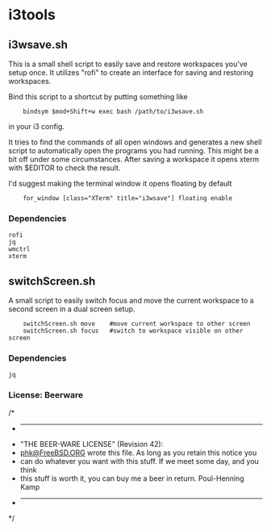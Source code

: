 i3tools
=======

## i3wsave.sh

This is a small shell script to easily save and restore workspaces you've setup once.
It utilizes "rofi" to create an interface for saving and restoring workspaces.

Bind this script to a shortcut by putting something like
```
	bindsym $mod+Shift+w exec bash /path/to/i3wsave.sh
```
in your i3 config.


It tries to find the commands of all open windows and generates a new shell script to automatically open the programs you had running. This might be a bit off under some circumstances. 
After saving a workspace it opens xterm with $EDITOR to check the result. 

I'd suggest making the terminal window it opens floating by default
```
	for_window [class="XTerm" title="i3wsave"] floating enable
```

### Dependencies
	rofi
	jq
	wmctrl
	xterm



## switchScreen.sh

A small script to easily switch focus and move the current workspace to a second screen in a dual screen setup.

```
	switchScreen.sh move 	#move current workspace to other screen
	switchScreen.sh focus 	#switch to workspace visible on other screen
```

### Dependencies
	jq




### License: Beerware
/*
 * ----------------------------------------------------------------------------
 * "THE BEER-WARE LICENSE" (Revision 42):
 * <phk@FreeBSD.ORG> wrote this file. As long as you retain this notice you
 * can do whatever you want with this stuff. If we meet some day, and you think
 * this stuff is worth it, you can buy me a beer in return. Poul-Henning Kamp
 * ----------------------------------------------------------------------------
 */
